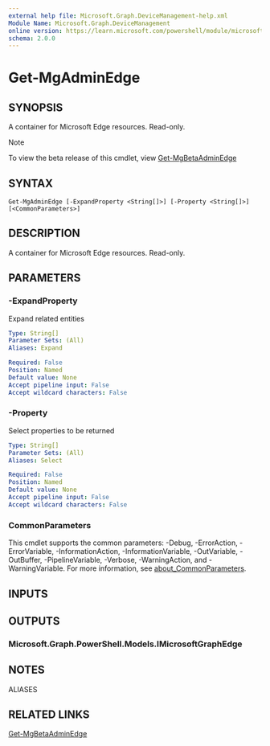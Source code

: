 ```yaml
---
external help file: Microsoft.Graph.DeviceManagement-help.xml
Module Name: Microsoft.Graph.DeviceManagement
online version: https://learn.microsoft.com/powershell/module/microsoft.graph.devicemanagement/get-mgadminedge
schema: 2.0.0
---
```


# Get-MgAdminEdge

## SYNOPSIS
A container for Microsoft Edge resources.
Read-only.

> [!NOTE]
> To view the beta release of this cmdlet, view [Get-MgBetaAdminEdge](/powershell/module/Microsoft.Graph.Beta.DeviceManagement/Get-MgAdminEdge?view=graph-powershell-beta)

## SYNTAX

```
Get-MgAdminEdge [-ExpandProperty <String[]>] [-Property <String[]>] [<CommonParameters>]
```

## DESCRIPTION
A container for Microsoft Edge resources.
Read-only.

## PARAMETERS

### -ExpandProperty
Expand related entities

```yaml
Type: String[]
Parameter Sets: (All)
Aliases: Expand

Required: False
Position: Named
Default value: None
Accept pipeline input: False
Accept wildcard characters: False
```

### -Property
Select properties to be returned

```yaml
Type: String[]
Parameter Sets: (All)
Aliases: Select

Required: False
Position: Named
Default value: None
Accept pipeline input: False
Accept wildcard characters: False
```

### CommonParameters
This cmdlet supports the common parameters: -Debug, -ErrorAction, -ErrorVariable, -InformationAction, -InformationVariable, -OutVariable, -OutBuffer, -PipelineVariable, -Verbose, -WarningAction, and -WarningVariable. For more information, see [about_CommonParameters](http://go.microsoft.com/fwlink/?LinkID=113216).

## INPUTS

## OUTPUTS

### Microsoft.Graph.PowerShell.Models.IMicrosoftGraphEdge
## NOTES

ALIASES

## RELATED LINKS
[Get-MgBetaAdminEdge](/powershell/module/Microsoft.Graph.Beta.DeviceManagement/Get-MgAdminEdge?view=graph-powershell-beta)

